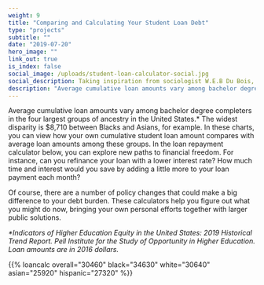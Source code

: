 ```yaml
---
weight: 9
title: "Comparing and Calculating Your Student Loan Debt"
type: "projects"
subtitle: ""
date: "2019-07-20"
hero_image: ""
link_out: true
is_index: false
social_image: /uploads/student-loan-calculator-social.jpg
social_description: Taking inspiration from sociologist W.E.B Du Bois, these interactive charts allow you to view your student loan amount in comparison to others', and explore new paths to financial freedom. 
description: "Average cumulative loan amounts vary among bachelor degree completers in the four largest groups of ancestry in the United States. The widest disparity is $8,710 between Blacks and Asians, for example. In these charts, you can view how your own cumulative student loan amount compares with average loan amounts among these groups. In the loan repayment calculator below, you can explore new paths to financial freedom. For instance, can you refinance your loan with a lower interest rate? How much time and interest would you save by adding a little more to your loan payment each month?"
---
```


Average cumulative loan amounts vary among bachelor degree completers in the four largest groups of ancestry in the United States.* The widest disparity is $8,710 between Blacks and Asians, for example. In these charts, you can view how your own cumulative student loan amount compares with average loan amounts among these groups. In the loan repayment calculator below, you can explore new paths to financial freedom. For instance, can you refinance your loan with a lower interest rate? How much time and interest would you save by adding a little more to your loan payment each month? 

Of course, there are a number of policy changes that could make a big difference to your debt burden. These calculators help you figure out what you might do now, bringing your own personal efforts together with larger public solutions.

<i>*Indicators of Higher Education Equity in the United States: 2019 Historical Trend Report. Pell Institute for the Study of Opportunity in Higher Education. Loan amounts are in 2016 dollars.</i>

{{% loancalc overall="30460" black="34630" white="30640" asian="25920" hispanic="27320" %}}


